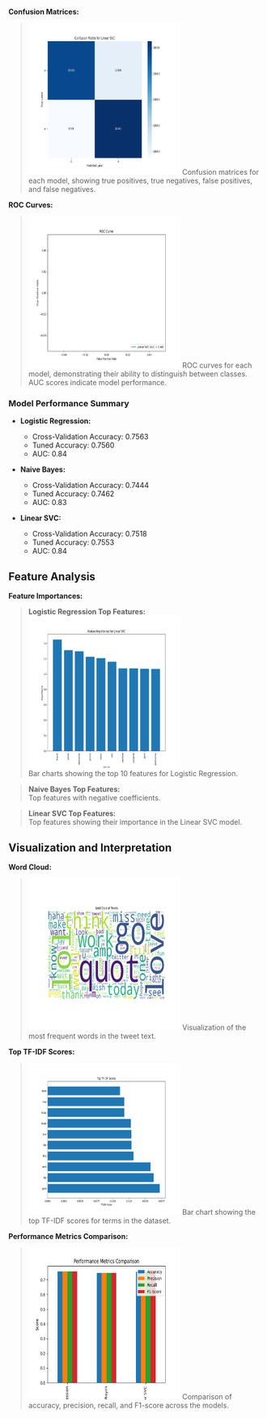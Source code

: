 **Confusion Matrices:**

> <img src="results/confusion_matrix.png" alt="Confusion Matrix" width="300" height="300">  
> Confusion matrices for each model, showing true positives, true negatives, false positives, and false negatives.

**ROC Curves:**

> <img src="results/roc_curve.png" alt="ROC Curve" width="300" height="300">  
> ROC curves for each model, demonstrating their ability to distinguish between classes. AUC scores indicate model performance.

### Model Performance Summary

- **Logistic Regression:**  
  - Cross-Validation Accuracy: 0.7563  
  - Tuned Accuracy: 0.7560  
  - AUC: 0.84

- **Naive Bayes:**  
  - Cross-Validation Accuracy: 0.7444  
  - Tuned Accuracy: 0.7462  
  - AUC: 0.83

- **Linear SVC:**  
  - Cross-Validation Accuracy: 0.7518  
  - Tuned Accuracy: 0.7553  
  - AUC: 0.84

## Feature Analysis

**Feature Importances:**

> **Logistic Regression Top Features:**  
> <img src="results/feature_importances.png" alt="Feature Importances" width="300" height="300">  
> Bar charts showing the top 10 features for Logistic Regression.

> **Naive Bayes Top Features:**  
> Top features with negative coefficients.

> **Linear SVC Top Features:**  
> Top features showing their importance in the Linear SVC model.

## Visualization and Interpretation

**Word Cloud:**

> <img src="results/word_cloud.png" alt="Word Cloud" width="300" height="300">  
> Visualization of the most frequent words in the tweet text.

**Top TF-IDF Scores:**

> <img src="results/top_tfidf_scores.png" alt="Top TF-IDF Scores" width="300" height="300">  
> Bar chart showing the top TF-IDF scores for terms in the dataset.

**Performance Metrics Comparison:**

> <img src="results/performance_metrics_comparison.png" alt="Performance Metrics Comparison" width="300" height="300">  
> Comparison of accuracy, precision, recall, and F1-score across the models.
